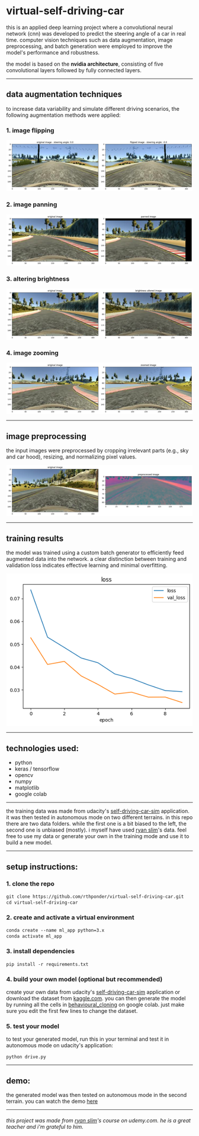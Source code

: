# virtual-self-driving-car

this is an applied deep learning project where a convolutional neural network (cnn) was developed to predict the steering angle of a car in real time. computer vision techniques such as data augmentation, image preprocessing, and batch generation were employed to improve the model's performance and robustness.  

the model is based on the **nvidia architecture**, consisting of five convolutional layers followed by fully connected layers.

---

## data augmentation techniques

to increase data variability and simulate different driving scenarios, the following augmentation methods were applied:

### 1. image flipping   
![flipped image](images/flipped-image.png)

### 2. image panning   
![panned image](images/panned-image.png)

### 3. altering brightness  
![brightness altered image](images/brightness-altered-image.png)

### 4. image zooming   
![zoomed image](images/zoomed-image.png)

---

## image preprocessing

the input images were preprocessed by cropping irrelevant parts (e.g., sky and car hood), resizing, and normalizing pixel values.

![preprocessed image](images/preprocessed-image.png)

---

## training results

the model was trained using a custom batch generator to efficiently feed augmented data into the network. a clear distinction between training and validation loss indicates effective learning and minimal overfitting.

![training and validation loss](images/loss.png)

---

## technologies used:

- python
- keras / tensorflow
- opencv
- numpy
- matplotlib
- google colab

---

the training data was made from udacity's [self-driving-car-sim](https://github.com/udacity/self-driving-car-sim.git) application. it was then tested in autonomous mode on two different terrains. in this repo there are two data folders. while the first one is a bit biased to the left, the second one is unbiased (mostly). i myself have used [ryan slim](https://www.udemy.com/user/rayan-slim/?srsltid=AfmBOopriGroXdgGx4ImwTj76Uzn7D2e1hcXKrtyBZDLs9kSn025rAjr)'s data. feel free to use my data or generate your own in the training mode and use it to build a new model.


---

## setup instructions:

### 1. clone the repo
```
git clone https://github.com/rthponder/virtual-self-driving-car.git
cd virtual-self-driving-car
```

### 2. create and activate a virtual environment
```
conda create --name ml_app python=3.x
conda activate ml_app
```

### 3. install dependencies
```
pip install -r requirements.txt
```

### 4. build your own model (optional but recommended)
create your own data from udacity's [self-driving-car-sim](https://github.com/udacity/self-driving-car-sim.git) application or download the dataset from [kaggle.com](https://www.kaggle.com/datasets/sshikamaru/udacity-self-driving-car-dataset). you can then generate the model by running all the cells in [behavioural_cloning](behaviourial_cloning.ipynb) on google colab. just make sure you edit the first few lines to change the dataset.

### 5. test your model
to test your generated model, run this in your terminal and test it in autonomous mode on udacity's application:
```
python drive.py
```

---

## demo:

the generated model was then tested on autonomous mode in the second terrain. you can watch the demo [here](https://iitkgpacin-my.sharepoint.com/:v:/g/personal/karthikeya1205_kgpian_iitkgp_ac_in/Eb5CF3fiX0JHo8KQN6Bh8YABGdgT_dOIaiGEd63srAK8gQ?e=by7A46)

---

###### this project was made from [ryan slim](https://www.udemy.com/user/rayan-slim/?srsltid=AfmBOopriGroXdgGx4ImwTj76Uzn7D2e1hcXKrtyBZDLs9kSn025rAjr)'s course on udemy.com. he is a great teacher and i'm grateful to him.
